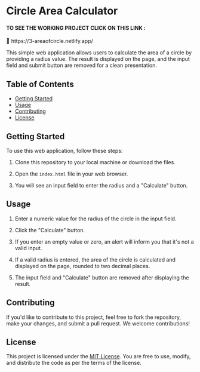 # Circle Area Calculator

<h4> TO SEE THE WORKING PROJECT CLICK ON THIS LINK :</h4>🔎 https://3-areaofcircle.netlify.app/

This simple web application allows users to calculate the area of a circle by providing a radius value. The result is displayed on the page, and the input field and submit button are removed for a clean presentation.

## Table of Contents

- [Getting Started](#getting-started)
- [Usage](#usage)
- [Contributing](#contributing)
- [License](#license)

## Getting Started

To use this web application, follow these steps:

1. Clone this repository to your local machine or download the files.

2. Open the `index.html` file in your web browser.

3. You will see an input field to enter the radius and a "Calculate" button.

## Usage

1. Enter a numeric value for the radius of the circle in the input field.

2. Click the "Calculate" button.

3. If you enter an empty value or zero, an alert will inform you that it's not a valid input.

4. If a valid radius is entered, the area of the circle is calculated and displayed on the page, rounded to two decimal places.

5. The input field and "Calculate" button are removed after displaying the result.

## Contributing

If you'd like to contribute to this project, feel free to fork the repository, make your changes, and submit a pull request. We welcome contributions!

## License

This project is licensed under the [MIT License](LICENSE). You are free to use, modify, and distribute the code as per the terms of the license.
